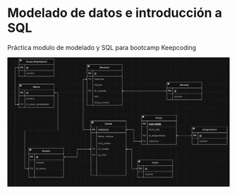 # Modelado de datos e introducción a SQL
Práctica modulo de modelado y SQL para bootcamp Keepcoding

 ![Diagrama](./image.png)